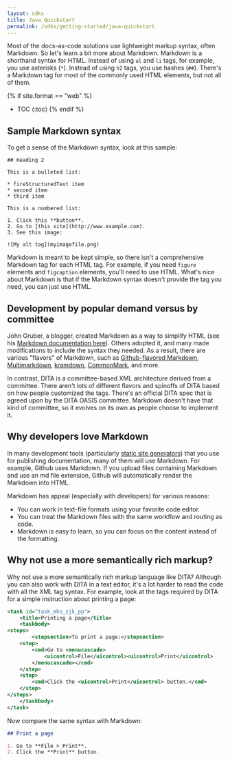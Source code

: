 ```yaml
---
layout: sdks
title: Java Quickstart
permalink: /sdks/getting-started/java-quickstart
---
```


Most of the docs-as-code solutions use lightweight markup syntax, often Markdown. So let's learn a bit more about Markdown. Markdown is a shorthand syntax for HTML. Instead of using `ul` and `li` tags, for example, you use asterisks (`*`). Instead of using `h2` tags, you use hashes (`##`). There's a Markdown tag for most of the commonly used HTML elements, but not all of them.

{% if site.format == "web" %}
* TOC
{:toc}
{% endif %}

## Sample Markdown syntax

To get a sense of the Markdown syntax, look at this sample:

```
## Heading 2

This is a bulleted list:

* fireStructuredText item
* second item
* third item

This is a numbered list:

1. Click this **button**.
2. Go to [this site](http://www.example.com).
3. See this image:

![My alt tag](myimagefile.png)
```

Markdown is meant to be kept simple, so there isn't a comprehensive Markdown tag for each HTML tag. For example, if you need `figure` elements and `figcaption` elements, you'll need to use HTML. What's nice about Markdown is that if the Markdown syntax doesn't provide the tag you need, you can just use HTML.

## Development by popular demand versus by committee

John Gruber, a blogger, created Markdown as a way to simplify HTML (see his [Markdown documentation here](http://daringfireball.net/projects/markdown/)). Others adopted it, and many made modifications to include the syntax they needed. As a result, there are various "flavors" of Markdown, such as [Github-flavored Markdown](https://help.github.com/articles/github-flavored-markdown/), [Multimarkdown](http://fletcherpenney.net/multimarkdown/), [kramdown](https://kramdown.gettalong.org/), [CommonMark](https://commonmark.org/), and more.

In contrast, DITA is a committee-based XML architecture derived from a committee. There aren't lots of different flavors and spinoffs of DITA based on how people customized the tags. There's an official DITA spec that is agreed upon by the DITA OASIS committee. Markdown doesn't have that kind of committee, so it evolves on its own as people choose to implement it.

## Why developers love Markdown

In many development tools (particularly [static site generators](https://www.staticgen.com/)) that you use for publishing documentation, many of them will use Markdown. For example, Github uses Markdown. If you upload files containing Markdown and use an md file extension, Github will automatically render the Markdown into HTML.

Markdown has appeal (especially with developers) for various reasons:

* You can work in text-file formats using your favorite code editor.
* You can treat the Markdown files with the same workflow and routing as code.
* Markdown is easy to learn, so you can focus on the content instead of the formatting.

## Why not use a more semantically rich markup?

Why not use a more semantically rich markup language like DITA? Although you can also work with DITA in a text editor, it's a lot harder to read the code with all the XML tag syntax. For example, look at the tags required by DITA for a simple instruction about printing a page:

```xml
<task id="task_mhs_zjk_pp">
    <title>Printing a page</title>
    <taskbody>
<steps>
        <stepsection>To print a page:</stepsection>
    <step>
        <cmd>Go to <menucascade>
            <uicontrol>File</uicontrol><uicontrol>Print</uicontrol>
        </menucascade></cmd>
    </step>
    <step>
        <cmd>Click the <uicontrol>Print</uicontrol> button.</cmd>
    </step>
</steps>
    </taskbody>
</task>
```

Now compare the same syntax with Markdown:

```markdown
## Print a page

1. Go to **File > Print**.
2. Click the **Print** button.
```
